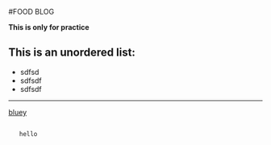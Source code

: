 #FOOD BLOG

**This is only for practice**
  ## This is an unordered list:
   - sdfsd
   - sdfsdf
   - sdfsdf

---

   [bluey](https://www.inspireuplift.com/Bluey-Dog-Cartoon-Svg-Bluey-Svg-Cartoon-Svg-Png/iu/118812?variant=711186&cmp_id=19608462465&adg_id=&kwd=&device=c&gclid=CjwKCAiA85efBhBbEiwAD7oLQGLPcdb-gc5g0mKpZTe-EwpoOMJCXhhivmQCVWZCMw6LCXVR4bwImhoCytkQAvD_BwE)



```

   hello

```

